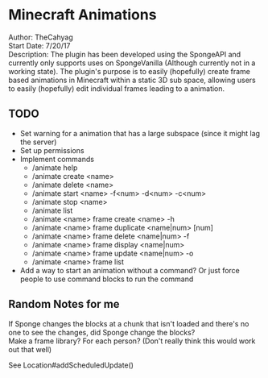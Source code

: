 # Minecraft Animations
Author: TheCahyag  
Start Date: 7/20/17  
Description: The plugin has been developed using the SpongeAPI and currently only 
supports uses on SpongeVanilla (Although currently not in a working state). The plugin's
purpose is to easily (hopefully) create frame based animations in Minecraft within a static 3D sub
space, allowing users to easily (hopefully) edit individual frames leading to a animation.

## TODO
* Set warning for a animation that has a large subspace (since it might lag the server)
* Set up permissions
* Implement commands
    * /animate help
    * /animate create \<name>
    * /animate delete \<name>
    * /animate start \<name> -f\<num> -d\<num> -c\<num>
    * /animate stop \<name>
    * /animate list
    * /animate \<name> frame create \<name> -h
    * /animate \<name> frame duplicate <name|num> [num]
    * /animate \<name> frame delete <name|num> -f
    * /animate \<name> frame display <name|num>
    * /animate \<name> frame update <name|num> -o
    * /animate \<name> frame list
* Add a way to start an animation without a command? Or just force people to use command blocks to run the command


## Random Notes for me
If Sponge changes the blocks at a chunk that isn't loaded and there's no one to see the changes, 
did Sponge change the blocks?  
Make a frame library? For each person? (Don't really think this would work out that well)

See Location#addScheduledUpdate()